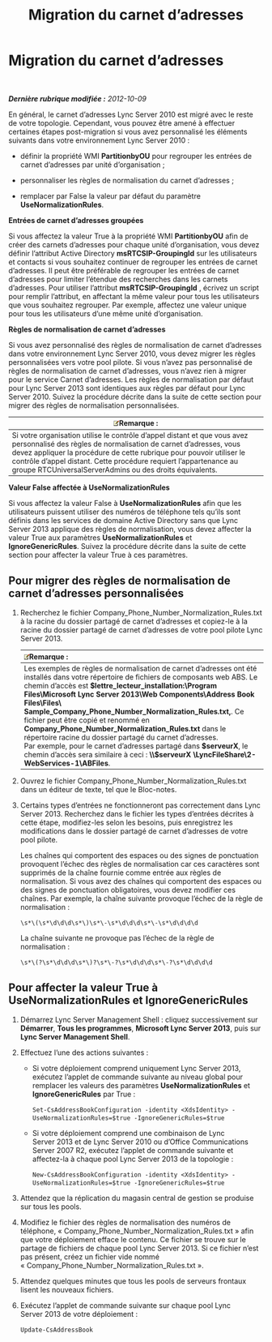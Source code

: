 ﻿---
title: Migration du carnet d’adresses
TOCTitle: Migration du carnet d’adresses
ms:assetid: ac7f0f39-4c6d-4702-8e25-93a73e3d800f
ms:mtpsurl: https://technet.microsoft.com/fr-fr/library/JJ205160(v=OCS.15)
ms:contentKeyID: 49298496
ms.date: 05/20/2016
mtps_version: v=OCS.15
ms.translationtype: HT
---

# Migration du carnet d’adresses

 

_**Dernière rubrique modifiée :** 2012-10-09_

En général, le carnet d’adresses Lync Server 2010 est migré avec le reste de votre topologie. Cependant, vous pouvez être amené à effectuer certaines étapes post-migration si vous avez personnalisé les éléments suivants dans votre environnement Lync Server 2010 :

  - définir la propriété WMI **PartitionbyOU** pour regrouper les entrées de carnet d’adresses par unité d’organisation ;

  - personnaliser les règles de normalisation du carnet d’adresses ;

  - remplacer par False la valeur par défaut du paramètre **UseNormalizationRules**.

**Entrées de carnet d’adresses groupées**

Si vous affectez la valeur True à la propriété WMI **PartitionbyOU** afin de créer des carnets d’adresses pour chaque unité d’organisation, vous devez définir l’attribut Active Directory **msRTCSIP-GroupingId** sur les utilisateurs et contacts si vous souhaitez continuer de regrouper les entrées de carnet d’adresses. Il peut être préférable de regrouper les entrées de carnet d’adresses pour limiter l’étendue des recherches dans les carnets d’adresses. Pour utiliser l’attribut **msRTCSIP-GroupingId** , écrivez un script pour remplir l’attribut, en affectant la même valeur pour tous les utilisateurs que vous souhaitez regrouper. Par exemple, affectez une valeur unique pour tous les utilisateurs d’une même unité d’organisation.

**Règles de normalisation de carnet d’adresses**

Si vous avez personnalisé des règles de normalisation de carnet d’adresses dans votre environnement Lync Server 2010, vous devez migrer les règles personnalisées vers votre pool pilote. Si vous n’avez pas personnalisé de règles de normalisation de carnet d’adresses, vous n’avez rien à migrer pour le service Carnet d’adresses. Les règles de normalisation par défaut pour Lync Server 2013 sont identiques aux règles par défaut pour Lync Server 2010. Suivez la procédure décrite dans la suite de cette section pour migrer des règles de normalisation personnalisées.

<table>
<thead>
<tr class="header">
<th><img src="images/Gg398920.note(OCS.15).gif" title="note" alt="note" />Remarque :</th>
</tr>
</thead>
<tbody>
<tr class="odd">
<td>Si votre organisation utilise le contrôle d’appel distant et que vous avez personnalisé des règles de normalisation de carnet d’adresses, vous devez appliquer la procédure de cette rubrique pour pouvoir utiliser le contrôle d’appel distant. Cette procédure requiert l’appartenance au groupe RTCUniversalServerAdmins ou des droits équivalents.</td>
</tr>
</tbody>
</table>


**Valeur False affectée à UseNormalizationRules**

Si vous affectez la valeur False à **UseNormalizationRules** afin que les utilisateurs puissent utiliser des numéros de téléphone tels qu’ils sont définis dans les services de domaine Active Directory sans que Lync Server 2013 applique des règles de normalisation, vous devez affecter la valeur True aux paramètres **UseNormalizationRules** et **IgnoreGenericRules**. Suivez la procédure décrite dans la suite de cette section pour affecter la valeur True à ces paramètres.

## Pour migrer des règles de normalisation de carnet d’adresses personnalisées

1.  Recherchez le fichier Company\_Phone\_Number\_Normalization\_Rules.txt à la racine du dossier partagé de carnet d’adresses et copiez-le à la racine du dossier partagé de carnet d’adresses de votre pool pilote Lync Server 2013.
    
    <table>
    <thead>
    <tr class="header">
    <th><img src="images/Gg398920.note(OCS.15).gif" title="note" alt="note" />Remarque :</th>
    </tr>
    </thead>
    <tbody>
    <tr class="odd">
    <td>Les exemples de règles de normalisation de carnet d’adresses ont été installés dans votre répertoire de fichiers de composants web ABS. Le chemin d’accès est <strong>$lettre_lecteur_installation:\Program Files\Microsoft Lync Server 2013\Web Components\Address Book Files\Files\ Sample_Company_Phone_Number_Normalization_Rules.txt,</strong>. Ce fichier peut être copié et renommé en <strong>Company_Phone_Number_Normalization_Rules.txt</strong> dans le répertoire racine du dossier partagé du carnet d’adresses. Par exemple, pour le carnet d’adresses partagé dans <strong>$serveurX</strong>, le chemin d’accès sera similaire à ceci : <strong>\\$serveurX \LyncFileShare\2-WebServices-1\ABFiles</strong>.</td>
    </tr>
    </tbody>
    </table>


2.  Ouvrez le fichier Company\_Phone\_Number\_Normalization\_Rules.txt dans un éditeur de texte, tel que le Bloc-notes.

3.  Certains types d’entrées ne fonctionneront pas correctement dans Lync Server 2013. Recherchez dans le fichier les types d’entrées décrites à cette étape, modifiez-les selon les besoins, puis enregistrez les modifications dans le dossier partagé de carnet d’adresses de votre pool pilote.
    
    Les chaînes qui comportent des espaces ou des signes de ponctuation provoquent l’échec des règles de normalisation car ces caractères sont supprimés de la chaîne fournie comme entrée aux règles de normalisation. Si vous avez des chaînes qui comportent des espaces ou des signes de ponctuation obligatoires, vous devez modifier ces chaînes. Par exemple, la chaîne suivante provoque l’échec de la règle de normalisation :
    
        \s*\(\s*\d\d\d\s*\)\s*\-\s*\d\d\d\s*\-\s*\d\d\d\d
    
    La chaîne suivante ne provoque pas l’échec de la règle de normalisation :
    
        \s*\(?\s*\d\d\d\s*\)?\s*\-?\s*\d\d\d\s*\-?\s*\d\d\d\d

## Pour affecter la valeur True à UseNormalizationRules et IgnoreGenericRules

1.  Démarrez Lync Server Management Shell : cliquez successivement sur **Démarrer**, **Tous les programmes**, **Microsoft Lync Server 2013**, puis sur **Lync Server Management Shell**.

2.  Effectuez l’une des actions suivantes :
    
      - Si votre déploiement comprend uniquement Lync Server 2013, exécutez l’applet de commande suivante au niveau global pour remplacer les valeurs des paramètres **UseNormalizationRules** et **IgnoreGenericRules** par True :
        
            Set-CsAddressBookConfiguration -identity <XdsIdentity> -UseNormalizationRules=$true -IgnoreGenericRules=$true
    
      - Si votre déploiement comprend une combinaison de Lync Server 2013 et de Lync Server 2010 ou d’Office Communications Server 2007 R2, exécutez l’applet de commande suivante et affectez-la à chaque pool Lync Server 2013 de la topologie :
        
            New-CsAddressBookConfiguration -identity <XdsIdentity> -UseNormalizationRules=$true -IgnoreGenericRules=$true

3.  Attendez que la réplication du magasin central de gestion se produise sur tous les pools.

4.  Modifiez le fichier des règles de normalisation des numéros de téléphone, « Company\_Phone\_Number\_Normalization\_Rules.txt » afin que votre déploiement efface le contenu. Ce fichier se trouve sur le partage de fichiers de chaque pool Lync Server 2013. Si ce fichier n’est pas présent, créez un fichier vide nommé « Company\_Phone\_Number\_Normalization\_Rules.txt ».

5.  Attendez quelques minutes que tous les pools de serveurs frontaux lisent les nouveaux fichiers.

6.  Exécutez l’applet de commande suivante sur chaque pool Lync Server 2013 de votre déploiement :
    
        Update-CsAddressBook

